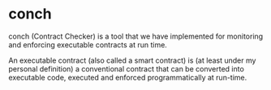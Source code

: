 conch
=====

conch (Contract Checker) is a tool
that we have implemented for monitoring
and enforcing executable contracts
at run time.

An executable contract (also called a smart contract) 
is (at least under my personal definition) a conventional 
contract that can be converted into executable code, 
executed and enforced programmatically at run-time.

